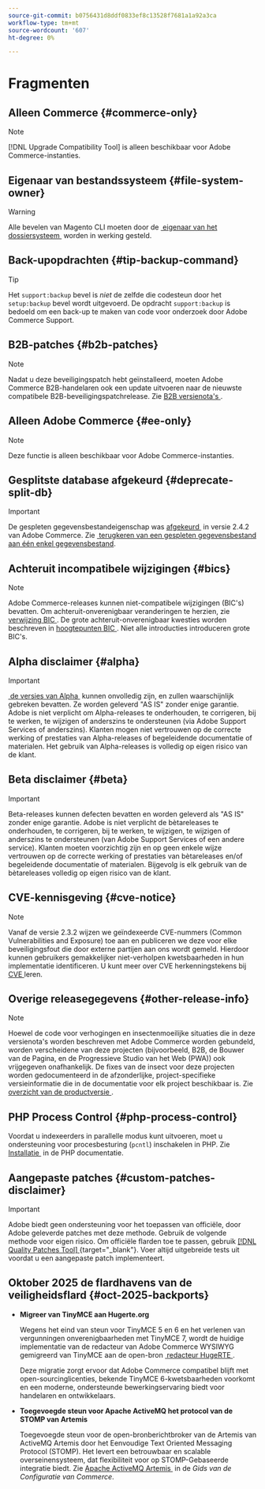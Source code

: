 ```yaml
---
source-git-commit: b0756431d8ddf0833ef8c13528f7681a1a92a3ca
workflow-type: tm+mt
source-wordcount: '607'
ht-degree: 0%

---
```

# Fragmenten

## Alleen Commerce {#commerce-only}

>[!NOTE]
>
>[!DNL Upgrade Compatibility Tool] is alleen beschikbaar voor Adobe Commerce-instanties.

<!-- Configuration guide snippets -->

## Eigenaar van bestandssysteem {#file-system-owner}

>[!WARNING]
>
>Alle bevelen van Magento CLI moeten door de [&#x200B; eigenaar van het dossiersysteem &#x200B;](/help/configuration/cli/config-cli.md#prerequisites) worden in werking gesteld.

## Back-upopdrachten {#tip-backup-command}

>[!TIP]
>
>Het `support:backup` bevel is _niet_ de zelfde die codesteun door het `setup:backup` bevel wordt uitgevoerd. De opdracht `support:backup` is bedoeld om een back-up te maken van code voor onderzoek door Adobe Commerce Support.

## B2B-patches {#b2b-patches}

>[!NOTE]
>
>Nadat u deze beveiligingspatch hebt geïnstalleerd, moeten Adobe Commerce B2B-handelaren ook een update uitvoeren naar de nieuwste compatibele B2B-beveiligingspatchrelease. Zie [&#x200B; B2B versienota&#39;s &#x200B;](https://experienceleague.adobe.com/nl/docs/commerce-admin/b2b/release-notes).

## Alleen Adobe Commerce {#ee-only}

>[!NOTE]
>
>Deze functie is alleen beschikbaar voor Adobe Commerce-instanties.

## Gesplitste database afgekeurd {#deprecate-split-db}

>[!IMPORTANT]
>
>De gespleten gegevensbestandeigenschap was [&#x200B; afgekeurd &#x200B;](https://community.magento.com/t5/Magento-DevBlog/Deprecation-of-Split-Database-in-Magento-Commerce/ba-p/465187?_ga=2.128934671.2024864496.1657558157-1596100530.1657558157) in versie 2.4.2 van Adobe Commerce. Zie [&#x200B; terugkeren van een gespleten gegevensbestand aan één enkel gegevensbestand &#x200B;](/help/configuration/storage/revert-split-database.md).

<!-- End of Configuration guide snippets -->

## Achteruit incompatibele wijzigingen {#bics}

>[!NOTE]
>
>Adobe Commerce-releases kunnen niet-compatibele wijzigingen (BIC&#39;s) bevatten. Om achteruit-onverenigbaar veranderingen te herzien, zie [&#x200B; verwijzing BIC &#x200B;](https://developer.adobe.com/commerce/php/development/backward-incompatible-changes/reference/). De grote achteruit-onverenigbaar kwesties worden beschreven in [&#x200B; hoogtepunten BIC &#x200B;](https://developer.adobe.com/commerce/php/development/backward-incompatible-changes/). Niet alle introducties introduceren grote BIC&#39;s.

## Alpha disclaimer {#alpha}

>[!IMPORTANT]
>
>[&#x200B; de versies van Alpha &#x200B;](/help/release/versioning-policy.md#alpha-patch-release) kunnen onvolledig zijn, en zullen waarschijnlijk gebreken bevatten. Ze worden geleverd &quot;AS IS&quot; zonder enige garantie. Adobe is niet verplicht om Alpha-releases te onderhouden, te corrigeren, bij te werken, te wijzigen of anderszins te ondersteunen (via Adobe Support Services of anderszins). Klanten mogen niet vertrouwen op de correcte werking of prestaties van Alpha-releases of begeleidende documentatie of materialen. Het gebruik van Alpha-releases is volledig op eigen risico van de klant.

## Beta disclaimer {#beta}

>[!IMPORTANT]
>
>Beta-releases kunnen defecten bevatten en worden geleverd als &quot;AS IS&quot; zonder enige garantie. Adobe is niet verplicht de bètareleases te onderhouden, te corrigeren, bij te werken, te wijzigen, te wijzigen of anderszins te ondersteunen (van Adobe Support Services of een andere service). Klanten moeten voorzichtig zijn en op geen enkele wijze vertrouwen op de correcte werking of prestaties van bètareleases en/of begeleidende documentatie of materialen. Bijgevolg is elk gebruik van de bètareleases volledig op eigen risico van de klant.

## CVE-kennisgeving {#cve-notice}

>[!NOTE]
>
>Vanaf de versie 2.3.2 wijzen we geïndexeerde CVE-nummers (Common Vulnerabilities and Exposure) toe aan en publiceren we deze voor elke beveiligingsfout die door externe partijen aan ons wordt gemeld. Hierdoor kunnen gebruikers gemakkelijker niet-verholpen kwetsbaarheden in hun implementatie identificeren. U kunt meer over CVE herkenningstekens bij [&#x200B; CVE &#x200B;](https://cve.mitre.org/) leren.

## Overige releasegegevens {#other-release-info}

>[!NOTE]
>
>Hoewel de code voor verhogingen en insectenmoeilijke situaties die in deze versienota&#39;s worden beschreven met Adobe Commerce worden gebundeld, worden verscheidene van deze projecten (bijvoorbeeld, B2B, de Bouwer van de Pagina, en de Progressieve Studio van het Web (PWA)) ook vrijgegeven onafhankelijk. De fixes van de insect voor deze projecten worden gedocumenteerd in de afzonderlijke, project-specifieke versieinformatie die in de documentatie voor elk project beschikbaar is. Zie [&#x200B; overzicht van de productversie &#x200B;](/help/release/release-notes/overview.md).

## PHP Process Control {#php-process-control}

Voordat u indexeerders in parallelle modus kunt uitvoeren, moet u ondersteuning voor procesbesturing (`pcntl`) inschakelen in PHP. Zie [&#x200B; Installatie &#x200B;](https://www.php.net/manual/en/pcntl.installation.php) in de PHP documentatie.

## Aangepaste patches {#custom-patches-disclaimer}

>[!IMPORTANT]
>
>Adobe biedt geen ondersteuning voor het toepassen van officiële, door Adobe geleverde patches met deze methode. Gebruik de volgende methode voor eigen risico. Om officiële flarden toe te passen, gebruik [[!DNL Quality Patches Tool] &#x200B;](https://experienceleague.adobe.com/tools/commerce-quality-patches/index.html?lang=nl-NL){target="_blank"}. Voer altijd uitgebreide tests uit voordat u een aangepaste patch implementeert.

## Oktober 2025 de flardhavens van de veiligheidsflard {#oct-2025-backports}

<!--These fixes were backported to 2.4.8-pe, 2.4.7-p8, and 2.4.6-p13-->

* **Migreer van TinyMCE aan Hugerte.org**

  Wegens het eind van steun voor TinyMCE 5 en 6 en het verlenen van vergunningen onverenigbaarheden met TinyMCE 7, wordt de huidige implementatie van de redacteur van Adobe Commerce WYSIWYG gemigreerd van TinyMCE aan de open-bron [&#x200B; redacteur HugeRTE &#x200B;](https://hugerte.org/).

  Deze migratie zorgt ervoor dat Adobe Commerce compatibel blijft met open-sourcinglicenties, bekende TinyMCE 6-kwetsbaarheden voorkomt en een moderne, ondersteunde bewerkingservaring biedt voor handelaren en ontwikkelaars.

* **Toegevoegde steun voor Apache ActiveMQ het protocol van de STOMP van Artemis**

  Toegevoegde steun voor de open-bronberichtbroker van de Artemis van ActiveMQ Artemis door het Eenvoudige Text Oriented Messaging Protocol (STOMP). Het levert een betrouwbaar en scalable overseinensysteem, dat flexibiliteit voor op STOMP-Gebaseerde integratie biedt. Zie [&#x200B; Apache ActiveMQ Artemis &#x200B;](https://experienceleague.adobe.com/nl/docs/commerce-operations/configuration-guide/message-queues/message-queue-framework#apache-activemq-artemis-stomp) in de *Gids van de Configuratie van Commerce*.

